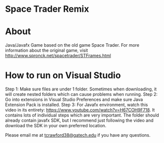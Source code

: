 # Space Trader Remix
# About
Java/Javafx Game based on the old game Space Trader. For more information about the original game, visit http://www.spronck.net/spacetrader/STFrames.html
# How to run on Visual Studio
Step 1: Make sure files are under 1 folder. Sometimes when downloading, it will create nested folders which can cause problems when running.
Step 2: Go into extensions in Visual Studio Preferences and make sure Java Extension Pack is installed.
Step 3: For Javafx environment, watch this video in its entirety: https://www.youtube.com/watch?v=H67COH9F718. It contains lots of individual steps which are very important. The folder should already contain javafx SDK, but I recommend just following the video and download the SDK in your own preferred location.

Please email me at tcrawford38@gatech.edu if you have any questions.
